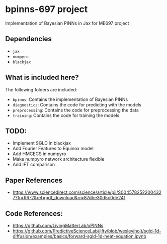 # bpinns-697 project
Implementation of Bayesian PINNs in Jax for ME697 project

## Dependencies
- `jax`
- `numpyro`
- `blackjax`

## What is included here?
The following folders are included:
- `bpinns`: Contains the implementation of Bayesian PINNs
- `diagnostics`: Contains the code for predicting with the models
- `preprocessing`: Contains the code for preprocessing the data
- `training`: Contains the code for training the models


## TODO:
- Implement SGLD in blackjax
- Add Fourier Features to Equinox model
- Add HMCECS in numpyro
- Make numpyro network architecture flexible
- Add IFT comparison

## Paper References
- https://www.sciencedirect.com/science/article/pii/S0045782522004327?fr=RR-2&ref=pdf_download&rr=87dbe30d5c0de241

## Code References:
- https://github.com/LivingMatterLab/xPINNs
- https://github.com/PredictiveScienceLab/jifty/blob/wesleyjholt/sgld-1d-diffusion/examples/basics/forward-sgld-1d-heat-equation.ipynb
